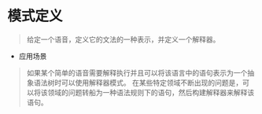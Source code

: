 # 模式定义
>给定一个语音，定义它的文法的一种表示，并定义一个解释器。

* 应用场景
>如果某个简单的语音需要解释执行并且可以将该语言中的语句表示为一个抽象语法树时可以使用解释器模式。
在某些特定领域不断出现的问题是，可以将该领域的问题转船为一种语法规则下的语句，然后构建解释器来解释该语句。